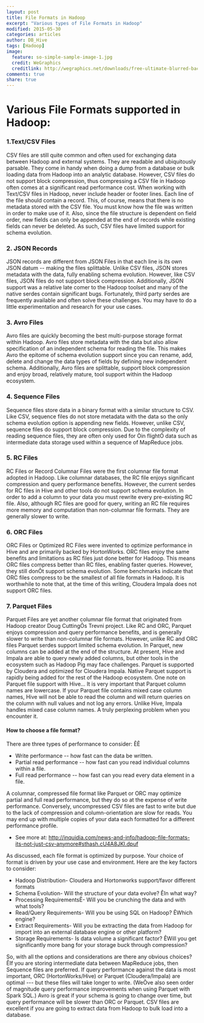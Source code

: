 ```yaml
---
layout: post
title: File Formats in Hadoop
excerpt: "Various types of File Formats in Hadoop"
modified: 2015-05-30
categories: articles
author: DB_Hive
tags: [Hadoop]
image:
  feature: so-simple-sample-image-1.jpg
  credit: WeGraphics
  creditlink: http://wegraphics.net/downloads/free-ultimate-blurred-background-pack/
comments: true
share: true
---
```


# Various File Formats supported in Hadoop:

### 1.Text/CSV Files
CSV files are still quite common and often used for exchanging data between Hadoop and external systems. They are readable and ubiquitously parsable. They come in handy when doing a dump from a database or bulk loading data from Hadoop into an analytic database. However, CSV files do not support block compression, thus compressing a CSV file in Hadoop often comes at a significant read performance cost.
When working with Text/CSV files in Hadoop, never include header or footer lines. Each line of the file should contain a record. This, of course, means that there is no metadata stored with the CSV file. You must know how the file was written in order to make use of it. Also, since the file structure is dependent on field order, new fields can only be appended at the end of records while existing fields can never be deleted. As such, CSV files have limited support for schema evolution.
### 2. JSON Records

JSON records are different from JSON Files in that each line is its own JSON datum -- making the files splittable. Unlike CSV files, JSON stores metadata with the data, fully enabling schema evolution. However, like CSV files, JSON files do not support block compression. Additionally, JSON support was a relative late comer to the Hadoop toolset and many of the native serdes contain significant bugs. Fortunately, third party serdes are frequently available and often solve these challenges. You may have to do a little experimentation and research for your use cases.
### 3. Avro Files

Avro files are quickly becoming the best multi-purpose storage format within Hadoop. Avro files store metadata with the data but also allow specification of an independent schema for reading the file. This makes Avro the epitome of schema evolution support since you can rename, add, delete and change the data types of fields by defining new independent schema. Additionally, Avro files are splittable, support block compression and enjoy broad, relatively mature, tool support within the Hadoop ecosystem.

### 4. Sequence Files
Sequence files store data in a binary format with a similar structure to CSV. Like CSV, sequence files do not store metadata with the data so the only schema evolution option is appending new fields. However, unlike CSV, sequence files do support block compression. Due to the complexity of reading sequence files, they are often only used for Òin flightÓ data such as intermediate data storage used within a sequence of MapReduce jobs.
### 5. RC Files
RC Files or Record Columnar Files were the first columnar file format adopted in Hadoop. Like columnar databases, the RC file enjoys significant compression and query performance benefits. However, the current serdes for RC files in Hive and other tools do not support schema evolution. In order to add a column to your data you must rewrite every pre-existing RC file. Also, although RC files are good for query, writing an RC file requires more memory and computation than non-columnar file formats. They are generally slower to write.
### 6. ORC Files
ORC Files or Optimized RC Files were invented to optimize performance in Hive and are primarily backed by HortonWorks. ORC files enjoy the same benefits and limitations as RC files just done better for Hadoop. This means ORC files compress better than RC files, enabling faster queries. However, they still donÕt support schema evolution. Some benchmarks indicate that ORC files compress to be the smallest of all file formats in Hadoop. It is worthwhile to note that, at the time of this writing, Cloudera Impala does not support ORC files.
### 7. Parquet Files

Parquet Files are yet another columnar file format that originated from Hadoop creator Doug CuttingÕs Trevni project. Like RC and ORC, Parquet enjoys compression and query performance benefits, and is generally slower to write than non-columnar file formats. However, unlike RC and ORC files Parquet serdes support limited schema evolution. In Parquet, new columns can be added at the end of the structure. At present, Hive and Impala are able to query newly added columns, but other tools in the ecosystem such as Hadoop Pig may face challenges. Parquet is supported by Cloudera and optimized for Cloudera Impala. Native Parquet support is rapidly being added for the rest of the Hadoop ecosystem.
One note on Parquet file support with Hive... It is very important that Parquet column names are lowercase. If your Parquet file contains mixed case column names, Hive will not be able to read the column and will return queries on the column with null values and not log any errors. Unlike Hive, Impala handles mixed case column names. A truly perplexing problem when you encounter it.


#### How to choose a file format?
There are three types of performance to consider: ÊÊ
* Write performance -- how fast can the data be written.
* Partial read performance -- how fast can you read individual columns within a file.
* Full read performance -- how fast can you read every data element in a file.


A columnar, compressed file format like Parquet or ORC may optimize partial and full read performance, but they do so at the expense of write performance. Conversely, uncompressed CSV files are fast to write but due to the lack of compression and column-orientation are slow for reads. You may end up with multiple copies of your data each formatted for a different performance profile.
- See more at: http://inquidia.com/news-and-info/hadoop-file-formats-its-not-just-csv-anymore#sthash.cU4A8JKl.dpuf

As discussed, each file format is optimized by purpose. Your choice of format is driven by your use case and environment. Here are the key factors to consider:
* Hadoop Distribution- Cloudera and Hortonworks support/favor different formats
* Schema Evolution- Will the structure of your data evolve? ÊIn what way?
* Processing RequirementsÊ- Will you be crunching the data and with what tools?
* Read/Query Requirements- Will you be using SQL on Hadoop? ÊWhich engine?
* Extract Requirements- Will you be extracting the data from Hadoop for import into an external database engine or other platform?
* Storage Requirements- Is data volume a significant factor? ÊWill you get significantly more bang for your storage buck through compression?


So, with all the options and considerations are there any obvious choices? ÊIf you are storing intermediate data between MapReduce jobs, then Sequence files are preferred. If query performance against the data is most important, ORC (HortonWorks/Hive) or Parquet (Cloudera/Impala) are optimal --- but these files will take longer to write. (WeÕve also seen order of magnitude query performance improvements when using Parquet with Spark SQL.) Avro is great if your schema is going to change over time, but query performance will be slower than ORC or Parquet. CSV files are excellent if you are going to extract data from Hadoop to bulk load into a database.


